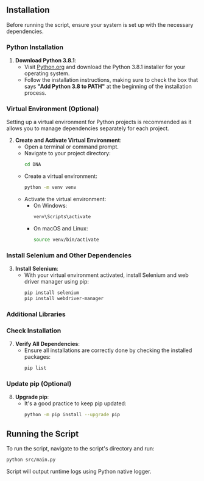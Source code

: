 ## Installation

Before running the script, ensure your system is set up with the necessary dependencies.

### Python Installation

1. **Download Python 3.8.1**:
   - Visit [Python.org](https://www.python.org/downloads/release/python-381/) and download the Python 3.8.1 installer for your operating system.
   - Follow the installation instructions, making sure to check the box that says **"Add Python 3.8 to PATH"** at the beginning of the installation process.

### Virtual Environment (Optional)

Setting up a virtual environment for Python projects is recommended as it allows you to manage dependencies separately for each project.

2. **Create and Activate Virtual Environment**:
   - Open a terminal or command prompt.
   - Navigate to your project directory:
     ```bash
     cd DNA
     ```
   - Create a virtual environment:
     ```bash
     python -m venv venv
     ```
   - Activate the virtual environment:
     - On Windows:
       ```bash
       venv\Scripts\activate
       ```
     - On macOS and Linux:
       ```bash
       source venv/bin/activate
       ```

### Install Selenium and Other Dependencies

3. **Install Selenium**:
   - With your virtual environment activated, install Selenium and web driver manager using pip:
     ```bash
     pip install selenium
     pip install webdriver-manager
     ```

### Additional Libraries

### Check Installation

7. **Verify All Dependencies**:
   - Ensure all installations are correctly done by checking the installed packages:
     ```bash
     pip list
     ```

### Update pip (Optional)

8. **Upgrade pip**:
   - It's a good practice to keep pip updated:
     ```bash
     python -m pip install --upgrade pip
     ```

## Running the Script

To run the script, navigate to the script's directory and run:

```bash
python src/main.py
 ```

Script will output runtime logs using Python native logger.  